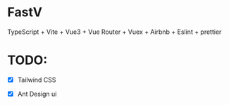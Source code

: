 # FastV

TypeScript + Vite + Vue3 + Vue Router + Vuex + Airbnb + Eslint + prettier

# TODO: 

- [x] Tailwind CSS
- [x] Ant Design ui

